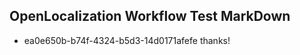 ## OpenLocalization Workflow Test MarkDown
* ea0e650b-b74f-4324-b5d3-14d0171afefe thanks!

<!--HONumber=Jul16_HO3-->


